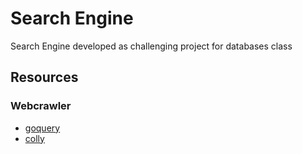 # Search Engine
Search Engine developed as challenging project for databases class

## Resources

### Webcrawler

- [goquery](https://github.com/PuerkitoBio/goquery)
- [colly](https://github.com/gocolly/colly)


